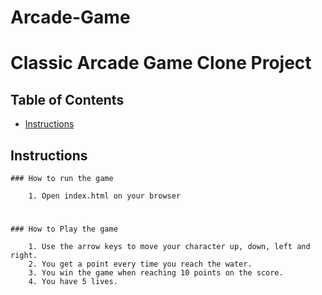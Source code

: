 # Arcade-Game

# Classic Arcade Game Clone Project

## Table of Contents

- [Instructions](#instructions)

## Instructions

    ### How to run the game
        
        1. Open index.html on your browser  
#        
    ### How to Play the game
            
        1. Use the arrow keys to move your character up, down, left and right.
        2. You get a point every time you reach the water.
        3. You win the game when reaching 10 points on the score.
        4. You have 5 lives.
